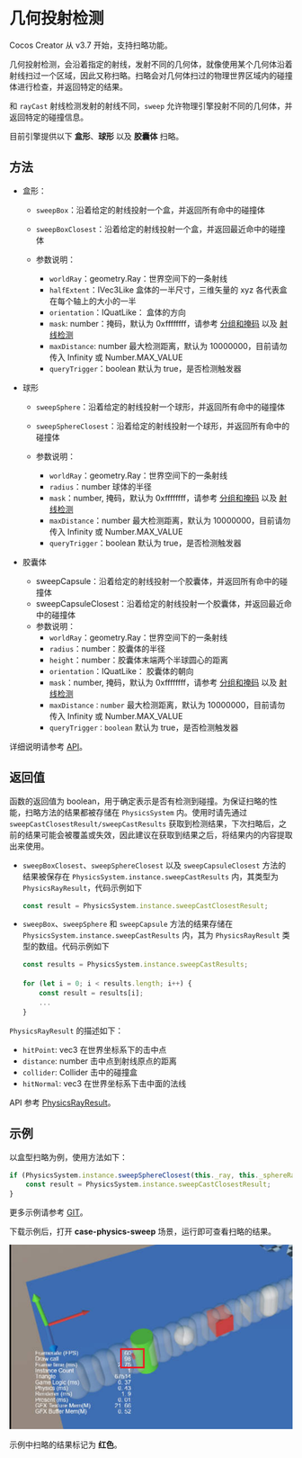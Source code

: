 # 几何投射检测

Cocos Creator 从 v3.7 开始，支持扫略功能。

几何投射检测，会沿着指定的射线，发射不同的几何体，就像使用某个几何体沿着射线扫过一个区域，因此又称扫略。扫略会对几何体扫过的物理世界区域内的碰撞体进行检查，并返回特定的结果。

和 `rayCast` 射线检测发射的射线不同，`sweep` 允许物理引擎投射不同的几何体，并返回特定的碰撞信息。

目前引擎提供以下 **盒形**、**球形** 以及 **胶囊体** 扫略。

## 方法

- 盒形：
    - `sweepBox`：沿着给定的射线投射一个盒，并返回所有命中的碰撞体
    - `sweepBoxClosest`：沿着给定的射线投射一个盒，并返回最近命中的碰撞体

    - 参数说明：

        - `worldRay`：geometry.Ray：世界空间下的一条射线
        - `halfExtent`：IVec3Like 盒体的一半尺寸，三维矢量的 xyz 各代表盒在每个轴上的大小的一半
        - `orientation`：IQuatLike： 盒体的方向
        - `mask`: number：掩码，默认为 0xffffffff，请参考 [分组和掩码](./physics-group-mask.md) 以及 [射线检测](./physics-raycast.md)
        - `maxDistance`: number 最大检测距离，默认为 10000000，目前请勿传入 Infinity 或 Number.MAX_VALUE
        - `queryTrigger`：boolean 默认为 true，是否检测触发器

- 球形
    - `sweepSphere`：沿着给定的射线投射一个球形，并返回所有命中的碰撞体
    - `sweepSphereClosest`：沿着给定的射线投射一个球形，并返回所有命中的碰撞体

    - 参数说明：
        - `worldRay`：geometry.Ray：世界空间下的一条射线
        - `radius`：number 球体的半径
        - `mask`：number, 掩码，默认为 0xffffffff，请参考 [分组和掩码](./physics-group-mask.md) 以及 [射线检测](./physics-raycast.md)
        - `maxDistance`：number 最大检测距离，默认为 10000000，目前请勿传入 Infinity 或 Number.MAX_VALUE
        - `queryTrigger`：boolean 默认为 true，是否检测触发器

- 胶囊体
    - sweepCapsule：沿着给定的射线投射一个胶囊体，并返回所有命中的碰撞体
    - sweepCapsuleClosest：沿着给定的射线投射一个胶囊体，并返回最近命中的碰撞体
    - 参数说明：
        - `worldRay`：geometry.Ray：世界空间下的一条射线
        - `radius`：number：胶囊体的半径
        - `height`：number：胶囊体末端两个半球圆心的距离
        - `orientation`：IQuatLike： 胶囊体的朝向
        - `mask`：number, 掩码，默认为 0xffffffff，请参考 [分组和掩码](./physics-group-mask.md) 以及 [射线检测](./physics-raycast.md)
        - `maxDistance：number` 最大检测距离，默认为 10000000，目前请勿传入 Infinity 或 Number.MAX_VALUE
        - `queryTrigger：boolean` 默认为 true，是否检测触发器

详细说明请参考 [API](__APIDOC__/zh/class/PhysicsSystem)。

## 返回值

函数的返回值为 boolean，用于确定表示是否有检测到碰撞。为保证扫略的性能，扫略方法的结果都被存储在 `PhysicsSystem` 内。使用时请先通过 `sweepCastClosestResult/sweepCastResults` 获取到检测结果，下次扫略后，之前的结果可能会被覆盖或失效，因此建议在获取到结果之后，将结果内的内容提取出来使用。

- `sweepBoxClosest`、`sweepSphereClosest` 以及 `sweepCapsuleClosest` 方法的结果被保存在 `PhysicsSystem.instance.sweepCastResults` 内，其类型为 `PhysicsRayResult`，代码示例如下

  ```ts
  const result = PhysicsSystem.instance.sweepCastClosestResult;
  ```

- `sweepBox`、`sweepSphere` 和 `sweepCapsule` 方法的结果存储在 `PhysicsSystem.instance.sweepCastResults` 内，其为 `PhysicsRayResult` 类型的数组。代码示例如下

    ```ts
    const results = PhysicsSystem.instance.sweepCastResults;

    for (let i = 0; i < results.length; i++) {
        const result = results[i];
        ...
    }
    ```

`PhysicsRayResult` 的描述如下：

- `hitPoint`: vec3 在世界坐标系下的击中点
- `distance`: number 击中点到射线原点的距离
- `collider`: Collider 击中的碰撞盒
- `hitNormal`: vec3 在世界坐标系下击中面的法线

API 参考 [PhysicsRayResult](__APIDOC__/zh/class/PhysicsRayResult)。

## 示例

以盒型扫略为例，使用方法如下：

```ts
if (PhysicsSystem.instance.sweepSphereClosest(this._ray, this._sphereRadius * this._scale, this._mask, this._maxDistance, this._queryTrigger)) {
    const result = PhysicsSystem.instance.sweepCastClosestResult;
}
```

更多示例请参考 [GIT](https://github.com/cocos/cocos-example-projects/tree/master/physics-3d)。

下载示例后，打开 **case-physics-sweep** 场景，运行即可查看扫略的结果。

![sweep.jpg](./img/sweep.jpg)

示例中扫略的结果标记为 **红色**。
